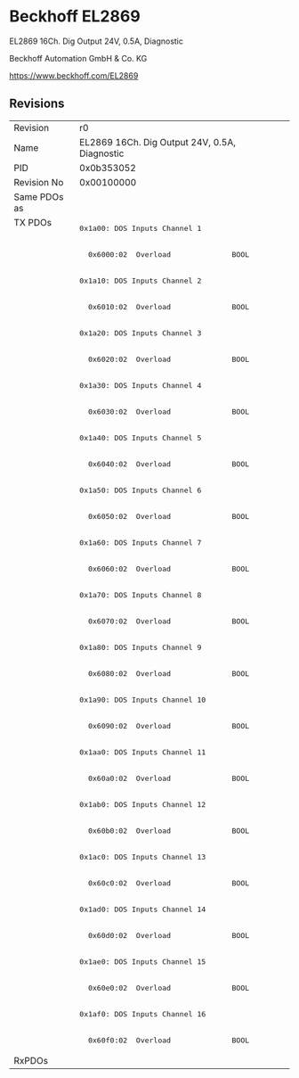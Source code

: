 # Beckhoff EL2869

EL2869 16Ch. Dig Output 24V, 0.5A, Diagnostic

Beckhoff Automation GmbH & Co. KG

https://www.beckhoff.com/EL2869

## Revisions
<table>
<tr >
<td>Revision</td>
<td>r0</td>
</tr>
<tr >
<td>Name</td>
<td>EL2869 16Ch. Dig Output 24V, 0.5A, Diagnostic</td>
</tr>
<tr >
<td>PID</td>
<td>0x0b353052</td>
</tr>
<tr >
<td>Revision No</td>
<td>0x00100000</td>
</tr>
<tr >
<td>Same PDOs as</td>
<td></td>
</tr>
<tr class="txpdo pdosection">
<td rowspan=32 valign=top>TX PDOs</td>
<td><pre>0x1a00: DOS Inputs Channel 1</pre></td>
<td></td>
</tr>
<tr class="txpdo">
<td><pre>  0x6000:02  Overload              BOOL</pre></td>
</tr>
<tr class="txpdo pdosection">
<td><pre>0x1a10: DOS Inputs Channel 2</pre></td>
</tr>
<tr class="txpdo">
<td><pre>  0x6010:02  Overload              BOOL</pre></td>
</tr>
<tr class="txpdo pdosection">
<td><pre>0x1a20: DOS Inputs Channel 3</pre></td>
</tr>
<tr class="txpdo">
<td><pre>  0x6020:02  Overload              BOOL</pre></td>
</tr>
<tr class="txpdo pdosection">
<td><pre>0x1a30: DOS Inputs Channel 4</pre></td>
</tr>
<tr class="txpdo">
<td><pre>  0x6030:02  Overload              BOOL</pre></td>
</tr>
<tr class="txpdo pdosection">
<td><pre>0x1a40: DOS Inputs Channel 5</pre></td>
</tr>
<tr class="txpdo">
<td><pre>  0x6040:02  Overload              BOOL</pre></td>
</tr>
<tr class="txpdo pdosection">
<td><pre>0x1a50: DOS Inputs Channel 6</pre></td>
</tr>
<tr class="txpdo">
<td><pre>  0x6050:02  Overload              BOOL</pre></td>
</tr>
<tr class="txpdo pdosection">
<td><pre>0x1a60: DOS Inputs Channel 7</pre></td>
</tr>
<tr class="txpdo">
<td><pre>  0x6060:02  Overload              BOOL</pre></td>
</tr>
<tr class="txpdo pdosection">
<td><pre>0x1a70: DOS Inputs Channel 8</pre></td>
</tr>
<tr class="txpdo">
<td><pre>  0x6070:02  Overload              BOOL</pre></td>
</tr>
<tr class="txpdo pdosection">
<td><pre>0x1a80: DOS Inputs Channel 9</pre></td>
</tr>
<tr class="txpdo">
<td><pre>  0x6080:02  Overload              BOOL</pre></td>
</tr>
<tr class="txpdo pdosection">
<td><pre>0x1a90: DOS Inputs Channel 10</pre></td>
</tr>
<tr class="txpdo">
<td><pre>  0x6090:02  Overload              BOOL</pre></td>
</tr>
<tr class="txpdo pdosection">
<td><pre>0x1aa0: DOS Inputs Channel 11</pre></td>
</tr>
<tr class="txpdo">
<td><pre>  0x60a0:02  Overload              BOOL</pre></td>
</tr>
<tr class="txpdo pdosection">
<td><pre>0x1ab0: DOS Inputs Channel 12</pre></td>
</tr>
<tr class="txpdo">
<td><pre>  0x60b0:02  Overload              BOOL</pre></td>
</tr>
<tr class="txpdo pdosection">
<td><pre>0x1ac0: DOS Inputs Channel 13</pre></td>
</tr>
<tr class="txpdo">
<td><pre>  0x60c0:02  Overload              BOOL</pre></td>
</tr>
<tr class="txpdo pdosection">
<td><pre>0x1ad0: DOS Inputs Channel 14</pre></td>
</tr>
<tr class="txpdo">
<td><pre>  0x60d0:02  Overload              BOOL</pre></td>
</tr>
<tr class="txpdo pdosection">
<td><pre>0x1ae0: DOS Inputs Channel 15</pre></td>
</tr>
<tr class="txpdo">
<td><pre>  0x60e0:02  Overload              BOOL</pre></td>
</tr>
<tr class="txpdo pdosection">
<td><pre>0x1af0: DOS Inputs Channel 16</pre></td>
</tr>
<tr class="txpdo">
<td><pre>  0x60f0:02  Overload              BOOL</pre></td>
</tr>
<tr >
<td>RxPDOs</td>
<td></td>
</tr>
</table>
